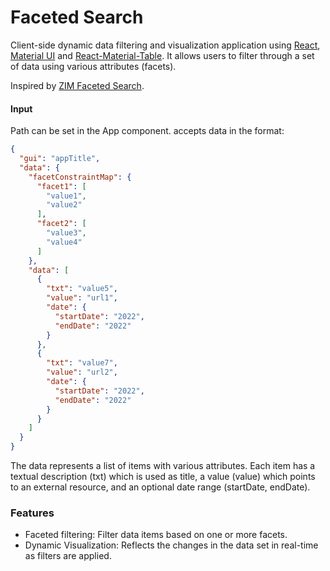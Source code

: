 # Faceted Search



Client-side dynamic data filtering and visualization application
using [React](https://github.com/facebook/react), [Material UI](https://github.com/mui/material-ui)
and [React-Material-Table](https://github.com/KevinVandy/material-react-table).
It allows users to filter through a set of data using various attributes (facets).

Inspired by [ZIM Faceted Search](https://gams.uni-graz.at/webapps/drilldown/#/%2Frta1576%2Fjs%2Frta1576.json).

#### Input

Path can be set in the App component.
accepts data in the format:

```json
{
  "gui": "appTitle",
  "data": {
    "facetConstraintMap": {
      "facet1": [
        "value1",
        "value2"
      ],
      "facet2": [
        "value3",
        "value4"
      ]
    },
    "data": [
      {
        "txt": "value5",
        "value": "url1",
        "date": {
          "startDate": "2022",
          "endDate": "2022"
        }
      },
      {
        "txt": "value7",
        "value": "url2",
        "date": {
          "startDate": "2022",
          "endDate": "2022"
        }
      }
    ]
  }
}
```
The data represents a list of items with various attributes. Each item has a textual description (txt) which is used as title, a value (value) which points to an external resource, and an optional date range (startDate, endDate).
### Features
- Faceted filtering: Filter data items based on one or more facets.
- Dynamic Visualization: Reflects the changes in the data set in real-time as filters are applied.

